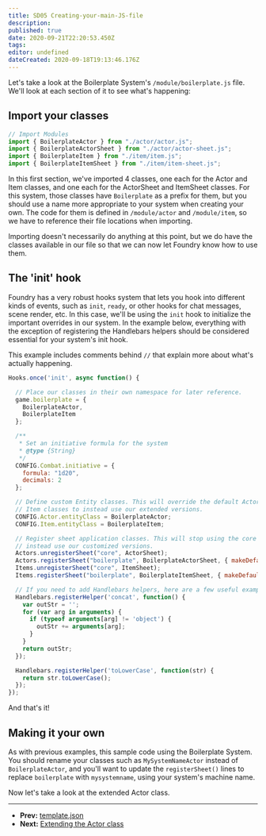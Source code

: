 ```yaml
---
title: SD05 Creating-your-main-JS-file
description:
published: true
date: 2020-09-21T22:20:53.450Z
tags:
editor: undefined
dateCreated: 2020-09-18T19:13:46.176Z
---
```


Let's take a look at the Boilerplate System's <!-- {% raw %} -->`/module/boilerplate.js`<!-- {% endraw %} --> file. We'll look at each section of it to see what's happening:

## Import your classes
<!--- {% raw %} --->

```js
// Import Modules
import { BoilerplateActor } from "./actor/actor.js";
import { BoilerplateActorSheet } from "./actor/actor-sheet.js";
import { BoilerplateItem } from "./item/item.js";
import { BoilerplateItemSheet } from "./item/item-sheet.js";
```

<!--- {% endraw %} --->

In this first section, we've imported 4 classes, one each for the Actor and Item classes, and one each for the ActorSheet and ItemSheet classes. For this system, those classes have <!-- {% raw %} -->`Boilerplate`<!-- {% endraw %} --> as a prefix for them, but you should use a name more appropriate to your system when creating your own. The code for them is defined in <!-- {% raw %} -->`/module/actor`<!-- {% endraw %} --> and <!-- {% raw %} -->`/module/item`<!-- {% endraw %} -->, so we have to reference their file locations when importing.

Importing doesn't necessarily do anything at this point, but we do have the classes available in our file so that we can now let Foundry know how to use them.

## The 'init' hook

Foundry has a very robust hooks system that lets you hook into different kinds of events, such as <!-- {% raw %} -->`init`<!-- {% endraw %} -->, <!-- {% raw %} -->`ready`<!-- {% endraw %} -->, or other hooks for chat messages, scene render, etc. In this case, we'll be using the <!-- {% raw %} -->`init`<!-- {% endraw %} --> hook to initialize the important overrides in our system. In the example below, everything with the exception of registering the Handlebars helpers should be considered essential for your system's init hook.

This example includes comments behind <!-- {% raw %} -->`//`<!-- {% endraw %} --> that explain more about what's actually happening.

<!--- {% raw %} --->

```js
Hooks.once('init', async function() {

  // Place our classes in their own namespace for later reference.
  game.boilerplate = {
    BoilerplateActor,
    BoilerplateItem
  };

  /**
   * Set an initiative formula for the system
   * @type {String}
   */
  CONFIG.Combat.initiative = {
    formula: "1d20",
    decimals: 2
  };

  // Define custom Entity classes. This will override the default Actor and
  // Item classes to instead use our extended versions.
  CONFIG.Actor.entityClass = BoilerplateActor;
  CONFIG.Item.entityClass = BoilerplateItem;

  // Register sheet application classes. This will stop using the core sheets and
  // instead use our customized versions.
  Actors.unregisterSheet("core", ActorSheet);
  Actors.registerSheet("boilerplate", BoilerplateActorSheet, { makeDefault: true });
  Items.unregisterSheet("core", ItemSheet);
  Items.registerSheet("boilerplate", BoilerplateItemSheet, { makeDefault: true });

  // If you need to add Handlebars helpers, here are a few useful examples:
  Handlebars.registerHelper('concat', function() {
    var outStr = '';
    for (var arg in arguments) {
      if (typeof arguments[arg] != 'object') {
        outStr += arguments[arg];
      }
    }
    return outStr;
  });

  Handlebars.registerHelper('toLowerCase', function(str) {
    return str.toLowerCase();
  });
});
```

<!--- {% endraw %} --->

And that's it!

## Making it your own

As with previous examples, this sample code using the Boilerplate System. You should rename your classes such as <!-- {% raw %} -->`MySystemNameActor`<!-- {% endraw %} --> instead of <!-- {% raw %} -->`BoilerplateActor`<!-- {% endraw %} -->, and you'll want to update the <!-- {% raw %} -->`registerSheet()`<!-- {% endraw %} --> lines to replace <!-- {% raw %} -->`boilerplate`<!-- {% endraw %} --> with <!-- {% raw %} -->`mysystemname`<!-- {% endraw %} -->, using your system's machine name.

Now let's take a look at the extended Actor class.

---

* **Prev:** [template.json](https://foundry-vtt-community.github.io/wiki/SD04-template.json)
* **Next:** [Extending the Actor class](https://foundry-vtt-community.github.io/wiki/SD06-Extending-the-Actor-class)